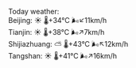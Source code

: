 Today weather:  
Beijing: ☀️   🌡️+34°C 🌬️↙11km/h  
Tianjin: ☀️   🌡️+38°C 🌬️↗7km/h  
Shijiazhuang: ⛅️  🌡️+43°C 🌬️↖12km/h  
Tangshan: ☀️   🌡️+41°C 🌬️↗16km/h  
